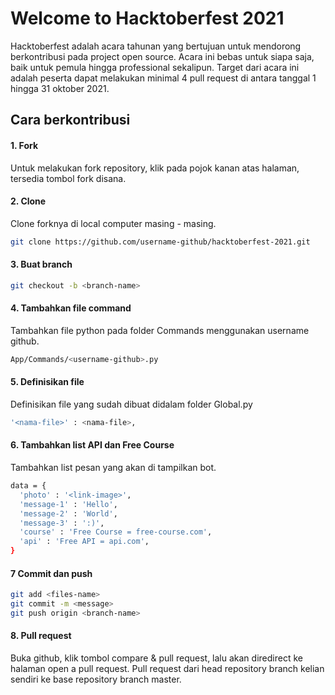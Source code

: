 # Welcome to Hacktoberfest 2021
Hacktoberfest adalah acara tahunan yang bertujuan untuk mendorong berkontribusi pada project open source. Acara ini bebas untuk siapa saja, baik untuk pemula hingga professional sekalipun. Target dari acara ini adalah peserta dapat melakukan minimal 4 pull request di antara tanggal 1 hingga 31 oktober 2021.
## Cara berkontribusi
#### 1. Fork
Untuk melakukan fork repository, klik pada pojok kanan atas halaman, tersedia tombol fork disana.
#### 2. Clone
Clone forknya di local computer masing - masing.
```sh
git clone https://github.com/username-github/hacktoberfest-2021.git
```
#### 3. Buat branch
```sh
git checkout -b <branch-name>
```
#### 4. Tambahkan file command
Tambahkan file python pada folder Commands menggunakan username github.
```sh
App/Commands/<username-github>.py
```
#### 5. Definisikan file
Definisikan file yang sudah dibuat didalam folder Global.py
```sh
'<nama-file>' : <nama-file>,
```
#### 6. Tambahkan list API dan Free Course
Tambahkan list pesan yang akan di tampilkan bot.
```sh
data = {
  'photo' : '<link-image>',
  'message-1' : 'Hello',
  'message-2' : 'World',
  'message-3' : ':)',
  'course' : 'Free Course = free-course.com',
  'api' : 'Free API = api.com',
}
```
#### 7 Commit dan push
```sh
git add <files-name>
git commit -m <message>
git push origin <branch-name>
```
####  8. Pull request
Buka github, klik tombol compare & pull request, lalu akan diredirect ke halaman open a pull request. Pull request dari head repository branch kelian sendiri ke base repository branch master. 
